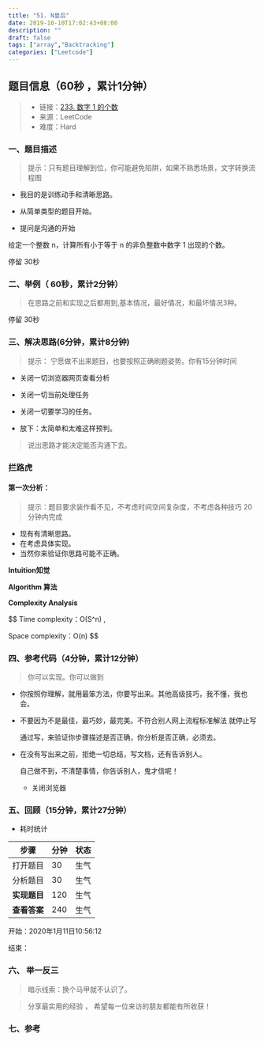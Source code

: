 ```yaml
---
title: "51. N皇后"
date: 2019-10-10T17:02:43+08:00
description: ""
draft: false
tags: ["array","Backtracking"]
categories: ["Leetcode"]
---
```




## 题目信息（60秒 ，累计1分钟）

> - 链接：[233. 数字 1 的个数](https://leetcode-cn.com/problems/number-of-digit-one/)
> - 来源：LeetCode
> - 难度：Hard

### 一、**题目描述**

> 提示：只有题目理解到位，你可能避免陷阱，如果不熟悉场景，文字转换流程图

- 我目的是训练动手和清晰思路。

- 从简单类型的题目开始。

- 提问是沟通的开始

  



给定一个整数 n，计算所有小于等于 n 的非负整数中数字 1 出现的个数。



停留 30秒 







### 二、举例（ 60秒，累计2分钟）

> 在思路之前和实现之后都用到,基本情况，最好情况，和最坏情况3种。



停留 30秒 



### 三、解决思路(6分钟，累计8分钟)

> 提示： 宁愿做不出来题目，也要按照正确刷题姿势。你有15分钟时间

- 关闭一切浏览器网页查看分析

- 关闭一切当前处理任务

- 关闭一切要学习的任务。

- 放下：太简单和太难这样预判。

  

> 说出思路才能决定能否沟通下去。

  

### 拦路虎  

#### 第一次分析：  

> 提示：题目要求装作看不见，不考虑时间空间复杂度，不考虑各种技巧 20分钟内完成

- 现有有清晰思路。
- 在考虑具体实现。
- 当然你来验证你思路可能不正确。



**Intuition知觉**

**Algorithm 算法**



**Complexity Analysis**

$$
Time complexity：O(S^n) ,  

Space complexity：O(n)
$$


### 四、**参考代码**（4分钟，累计12分钟）

> 你可以实现。你可以做到

- 你按照你理解，就用最笨方法，你要写出来。其他高级技巧，我不懂，我也会。

- 不要因为不是最佳，最巧妙，最完美。不符合别人网上流程标准解法 就停止写

  通过写，来验证你步骤描述是否正确，你分析是否正确，必须去。

- 在没有写出来之前，拒绝一切总结，写文档，还有告诉别人。

  自己做不到，不清楚事情，你告诉别人，鬼才信呢！

  - 关闭浏览器
  
  
  
  
  
  









### 五、回顾（15分钟，累计27分钟）

- 耗时统计 

| 步骤         | 分钟 | 状态 |
| ------------ | ---- | ---- |
| 打开题目     | 30   | 生气 |
| 分析题目     | 30   | 生气 |
| **实现题目** | 120  | 生气 |
| **查看答案** | 240  | 生气 |

开始：2020年1月11日10:56:12

结束：





### 六、  举一反三

> 暗示线索：换个马甲就不认识了。





> 分享最实用的经验 ， 希望每一位来访的朋友都能有所收获！ 
>

### 七、参考
